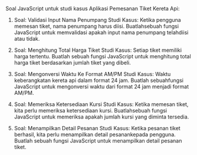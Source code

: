 Soal JavaScript untuk studi kasus Aplikasi Pemesanan Tiket Kereta Api:

1. Soal: Validasi Input Nama Penumpang
Studi Kasus: Ketika pengguna memesan tiket, nama penumpang harus diisi. Buatlahsebuah fungsi JavaScript untuk memvalidasi apakah input nama penumpang telahdiisi
atau tidak.

2. Soal: Menghitung Total Harga Tiket
Studi Kasus: Setiap tiket memiliki harga tertentu. Buatlah sebuah fungsi JavaScript
untuk menghitung total harga tiket berdasarkan jumlah tiket yang dibeli.

3. Soal: Mengonversi Waktu Ke Format AM/PM
Studi Kasus: Waktu keberangkatan kereta api dalam format 24 jam. Buatlah sebuahfungsi JavaScript untuk mengonversi waktu dari format 24 jam menjadi format AM/PM.

4. Soal: Memeriksa Ketersediaan Kursi
Studi Kasus: Ketika memesan tiket, kita perlu memeriksa ketersediaan kursi. Buatlahsebuah fungsi JavaScript untuk memeriksa apakah jumlah kursi yang diminta tersedia.

5. Soal: Menampilkan Detail Pesanan
Studi Kasus: Ketika pesanan tiket berhasil, kita perlu menampilkan detail pesanankepada pengguna. Buatlah sebuah fungsi JavaScript untuk menampilkan detail
pesanan tiket.
